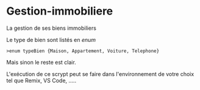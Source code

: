 # Gestion-immobiliere

La gestion de ses biens immobiliers

Le type de bien sont listés en *enum*

    >enum typeBien {Maison, Appartement, Voiture, Telephone}


Mais sinon le reste est clair. 

L'exécution de ce scrypt peut se faire dans l'environnement de votre choix tel que Remix, VS Code, .....

